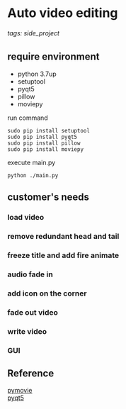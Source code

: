 # Auto video editing 
###### tags: side_project

## require environment
* python 3.7up
* setuptool
* pyqt5
* pillow
* moviepy

run command  
```=bash
sudo pip install setuptool  
sudo pip install pyqt5
sudo pip install pillow
sudo pip install moviepy
```
execute main.py
```=bash
python ./main.py
```

## customer's needs
### load video

### remove redundant head and tail

### freeze title and add fire animate

### audio fade in

### add icon on the corner

### fade out video

### write video

### GUI
## Reference
[pymovie](https://zulko.github.io/moviepy/)  
[pyqt5](https://doc.qt.io/qt-5.15/search-results.html?q=qfiledialog)